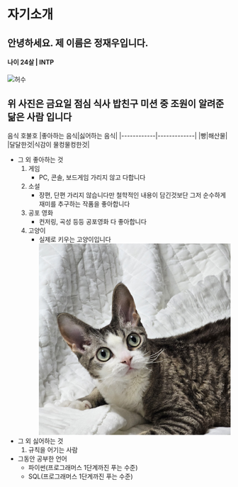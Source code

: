 # 자기소개
## 안녕하세요. 제 이름은 정재우입니다.
#### 나이 24살 | INTP

![허수](https://i.namu.wiki/i/fLxb9Povnd6RjIsv_HpHQ3SX6uqNaqzEE28-7skiByR2Fu2eypjzy_q5cJScBYuXeW5umtAGF8yq4gfWNTyFtbsEcXFz0m0dVhwphjZu6PsKouJNWrCE6XBic-PUINlaHm9_lEYxguM1DMA_TYzryA.webp)

위 사진은 금요일 점심 식사 밥친구 미션 중 조원이 알려준 닮은 사람 입니다
---
음식 호불호
|좋아하는 음식|싫어하는 음식|
|------------|-------------|
|빵|해산물|
|달달한것|식감이 물컹물컹한것|

- 그 외 좋아하는 것
    1. 게임
       * PC, 콘솔, 보드게임 가리지 않고 다합니다
    2. 소설
       * 장편, 단편 가리지 않습니다만 철학적인 내용이 담긴것보단 그저 순수하게 재미를 추구하는 작품을 좋아합니다
    3. 공포 영화
       * 컨저링, 곡성 등등 공포영화 다 좋아합니다
    4. 고양이
       * 실제로 키우는 고양이입니다
         ![cat](cat.jpg)
- 그 외 싫어하는 것
    1. 규칙을 어기는 사람
- 그동안 공부한 언어
    - 파이썬(프로그래머스 1단계까진 푸는 수준)
    - SQL(프로그래머스 1단계까진 푸는 수준)
 

